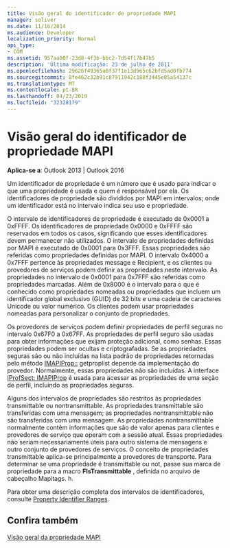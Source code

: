```yaml
---
title: Visão geral do identificador de propriedade MAPI
manager: soliver
ms.date: 11/16/2014
ms.audience: Developer
localization_priority: Normal
api_type:
- COM
ms.assetid: 957aa00f-23d8-4f3b-bbc2-7d54f17b47b5
description: 'Última modificação: 23 de julho de 2011'
ms.openlocfilehash: 29626f49365a0f37f1e13d965c62bfd5ad0fb774
ms.sourcegitcommit: 8fe462c32b91c87911942c188f3445e85a54137c
ms.translationtype: MT
ms.contentlocale: pt-BR
ms.lasthandoff: 04/23/2019
ms.locfileid: "32328179"
---
```

# <a name="mapi-property-identifier-overview"></a>Visão geral do identificador de propriedade MAPI

  
  
**Aplica-se a**: Outlook 2013 | Outlook 2016 
  
Um identificador de propriedade é um número que é usado para indicar o que uma propriedade é usada e quem é responsável por ela. Os identificadores de propriedade são divididos por MAPI em intervalos; onde um identificador está no intervalo indica seu uso e propriedade. 
  
O intervalo de identificadores de propriedade é executado de 0x0001 a 0xFFFF. Os identificadores de propriedade 0x0000 e 0xFFFF são reservados em todos os casos, significando que esses identificadores devem permanecer não utilizados. O intervalo de propriedades definidas por MAPI é executado de 0x0001 para 0x3FFF. Essas propriedades são referidas como propriedades definidas por MAPI. O intervalo 0x4000 a 0x7FFF pertence às propriedades message e Recipient, e os clientes ou provedores de serviços podem definir as propriedades neste intervalo. As propriedades no intervalo de 0x0001 para 0x7FFF são referidas como propriedades marcadas. Além de 0x8000 é o intervalo para o que é conhecido como propriedades nomeadas ou propriedades que incluem um identificador global exclusivo (GUID) de 32 bits e uma cadeia de caracteres Unicode ou valor numérico. Os clientes podem usar propriedades nomeadas para personalizar o conjunto de propriedades.
  
Os provedores de serviços podem definir propriedades de perfil seguras no intervalo 0x67F0 a 0x67FF. As propriedades de perfil seguro são usadas para obter informações que exijam proteção adicional, como senhas. Essas propriedades podem ser ocultas e criptografadas. Se as propriedades seguras são ou não incluídas na lista padrão de propriedades retornadas pelo método [IMAPIProp::](imapiprop-getproplist.md) getproplist depende da implementação do provedor. Normalmente, essas propriedades não são incluídas. A interface [IProfSect: IMAPIProp](iprofsectimapiprop.md) é usada para acessar as propriedades de uma seção de perfil, incluindo as propriedades seguras. 
  
Alguns dos intervalos de propriedades são restritos às propriedades transmittable ou nontransmittable. As propriedades transmittable são transferidas com uma mensagem; as propriedades nontransmittable não são transferidas com uma mensagem. As propriedades nontransmittable normalmente contêm informações que são de valor apenas para clientes e provedores de serviço que operam com a sessão atual. Essas propriedades não seriam necessariamente úteis para outro sistema de mensagens e outro conjunto de provedores de serviços. O conceito de propriedades transmittable aplica-se principalmente a provedores de transporte. Para determinar se uma propriedade é transmittable ou not, passe sua marca de propriedade para a macro **FIsTransmittable** , definida no arquivo de cabeçalho Mapitags. h. 
  
Para obter uma descrição completa dos intervalos de identificadores, consulte [Property Identifier Ranges](property-identifier-ranges.md).
  
## <a name="see-also"></a>Confira também



[Visão geral da propriedade MAPI](mapi-property-overview.md)


